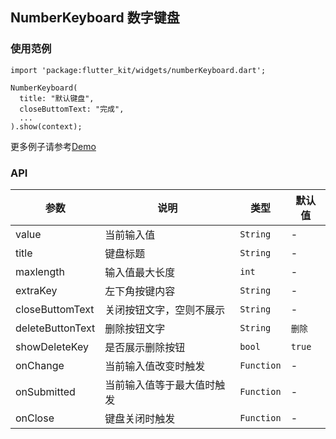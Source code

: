 ## NumberKeyboard 数字键盘

### 使用范例

```
import 'package:flutter_kit/widgets/numberKeyboard.dart';

NumberKeyboard(
  title: "默认键盘",
  closeButtomText: "完成",
  ...
).show(context);
```

更多例子请参考[Demo](../lib/routes/demoNumberKeyboard.dart)

### API

| 参数  | 说明  | 类型  | 默认值  |
| ------------ | ------------ | ------------ | ------------ |
| value | 当前输入值 | `String` | - |
| title | 键盘标题 | `String` | - |
| maxlength | 输入值最大长度 | `int` | - |
| extraKey | 左下角按键内容 | `String` | - |
| closeButtomText | 关闭按钮文字，空则不展示 | `String` | - |
| deleteButtonText | 删除按钮文字 | `String` | `删除` |
| showDeleteKey | 是否展示删除按钮 | `bool` | `true` |
| onChange | 当前输入值改变时触发 | `Function` | - |
| onSubmitted | 当前输入值等于最大值时触发 | `Function` | - |
| onClose | 键盘关闭时触发 | `Function` | - |
